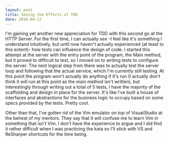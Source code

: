 ```yaml
---
layout: post
title: Seeing the Effects of TDD
date: 2016-04-12
---
```


I'm gaining yet another new appreciation for TDD with this second go at
the HTTP Server. For the first time, I can actually *see* -I feel like
it's something I understand intuitively, but until now haven't actually
experienced (at least to this extent)- how tests can influence the
design of code. I started this attempt at the server with the entry
point of the program, the Main method, but it proved to difficult to
test, so I moved on to writing tests to configure the server. The next
logical step from there was to actually test the server loop and
following that the actual service, which I'm currently still testing. At
this point the program won't actually do anything if it's run (I
actually don't think it will run at this point as the main method isn't
written), but interestingly through writing out a total of 5 tests, I
have the majority of the scaffolding and design in place for the server.
It's like I've built a house of interfaces and abstractions for the
business logic to occupy based on some specs provided by the tests.
Pretty cool.

Other than that, I've gotten rid of the Vim emulator on top of
VisualStudio at the behest of my mentors. They say that it will confuse
me to learn Vim in something that isn't Vim. I don't have the experience
to argue and I did find it rather difficult when I was practicing the
kata so I'll stick with VS and ReSharper shortcuts for the time being.
